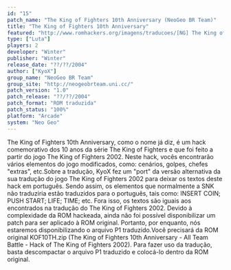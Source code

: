```yaml
---
id: "15"
patch_name: "The King of Fighters 10th Anniversary (NeoGeo BR Team)"
title: "The King of Fighters 10th Anniversary"
featured: "http://www.romhackers.org/imagens/traducoes/[NG] The King of Fighters 10th Anniversary - NGBRT - Title.png"
type: ["Luta"]
players: 2
developer: "Winter"
publisher: "Winter"
release_date: "??/??/2004"
author: ["KyoX"]
group_name: "NeoGeo BR Team"
group_site: "http://neogeobrteam.uni.cc/"
patch_version: "1.0"
patch_release: "??/??/2004"
patch_format: "ROM traduzida"
patch_status: "100%"
platform: "Arcade"
system: "Neo Geo"
---
```


The King of Fighters 10th Anniversary, como o nome já diz, é um hack comemorativo dos 10 anos da série The King of Fighters e que foi feito a partir do jogo The King of Fighters 2002. Neste hack, vocês encontrarão vários elementos do jogo modificados, como: cenários, golpes, chefes "extras", etc.Sobre a tradução, KyoX fez um "port" da versão alternativa da sua tradução do jogo The King of Fighters 2002 para deixar os textos deste hack em português. Sendo assim, os elementos que normalmente a SNK não traduziria estão traduzidos para o português, tais como: INSERT COIN; PUSH START; LIFE; TIME; etc. Fora isso, os textos são iguais aos encontrados na tradução do The King of Fighters 2002. Devido à complexidade da ROM hackeada, ainda não foi possível disponibilizar um patch para ser aplicado à ROM original. Portanto, por enquanto, nós estaremos disponibilizando o arquivo P1 traduzido.Você precisará da ROM original KOF10TH.zip (The King of Fighters 10th Anniversary - All Team Battle - Hack of The King of Fighters 2002). Para fazer uso da tradução, basta descompactar o arquivo P1 traduzido e colocá-lo dentro da ROM original.
